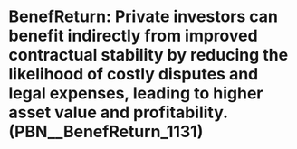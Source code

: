 # BenefReturn: __Private investors can benefit indirectly from improved contractual stability by reducing the likelihood of costly disputes and legal expenses, leading to higher asset value and profitability.__ (PBN__BenefReturn_1131)

